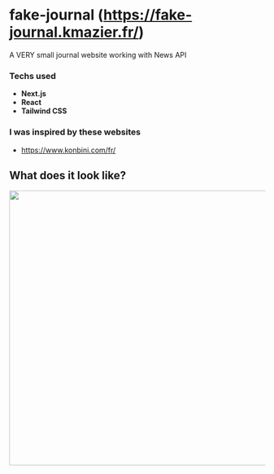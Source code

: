 # fake-journal (https://fake-journal.kmazier.fr/)

A VERY small journal website working with News API 

### Techs used
 - **Next.js**
 - **React**
 - **Tailwind CSS**
  
### I was inspired by these websites
 - https://www.konbini.com/fr/

## What does it look like?
<img width="960" height="540" src="https://user-images.githubusercontent.com/12397287/158531404-a6f88ab7-f104-4161-88f3-31a7d0931e2f.png"/>
